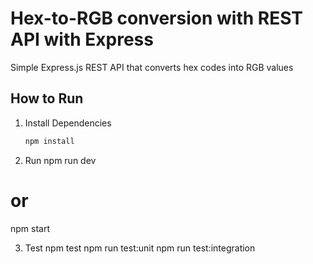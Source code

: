 # Hex-to-RGB conversion with REST API with Express 
Simple Express.js REST API that converts hex codes into RGB values

## How to Run
1. Install Dependencies
    ```bash
   npm install

2. Run
npm run dev
# or
npm start

3. Test
npm test
npm run test:unit
npm run test:integration
